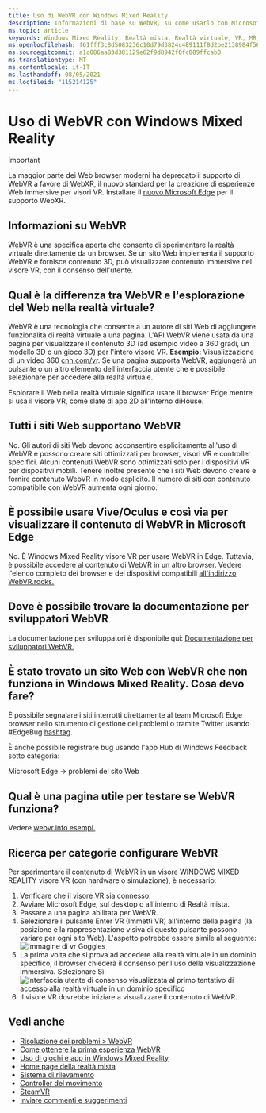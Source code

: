 ```yaml
---
title: Uso di WebVR con Windows Mixed Reality
description: Informazioni di base su WebVR, su come usarlo con Microsoft Edge su Windows Mixed Reality visori VR e sui problemi comuni di risoluzione dei problemi.
ms.topic: article
keywords: Windows Mixed Reality, Realtà mista, Realtà virtuale, VR, MR, WebVR, Edge, Microsoft Edge, esplorazione Web
ms.openlocfilehash: f61fff3c8d5083236c10d79d3824c489111f8d2be2138984f5613f295849bdf2
ms.sourcegitcommit: a1c086aa83d381129e62f9d8942f0fc889ffcab0
ms.translationtype: MT
ms.contentlocale: it-IT
ms.lasthandoff: 08/05/2021
ms.locfileid: "115214125"
---
```

# <a name="using-webvr-with-windows-mixed-reality"></a>Uso di WebVR con Windows Mixed Reality

>[!IMPORTANT]
>La maggior parte dei Web browser moderni ha deprecato il supporto di WebVR a favore di WebXR, il nuovo standard per la creazione di esperienze Web immersive per visori VR. Installare il [nuovo Microsoft Edge](using-microsoft-edge.md) per il supporto WebXR.

## <a name="what-is-webvr"></a>Informazioni su WebVR

[WebVR](https://webvr.info) è una specifica aperta che consente di sperimentare la realtà virtuale direttamente da un browser. Se un sito Web implementa il supporto WebVR e fornisce contenuto 3D, può visualizzare contenuto immersive nel visore VR, con il consenso dell'utente.

## <a name="what-is-the-difference-between-webvr-and-browsing-the-web-in-vr"></a>Qual è la differenza tra WebVR e l'esplorazione del Web nella realtà virtuale?

WebVR è una tecnologia che consente a un autore di siti Web di aggiungere funzionalità di realtà virtuale a una pagina. L'API WebVR viene usata da una pagina per visualizzare il contenuto 3D (ad esempio video a 360 gradi, un modello 3D o un gioco 3D) per l'intero visore VR. **Esempio:** Visualizzazione di un video 360 [cnn.com/vr](http://cnn.com/vr). Se una pagina supporta WebVR, aggiungerà un pulsante o un altro elemento dell'interfaccia utente che è possibile selezionare per accedere alla realtà virtuale.

Esplorare il Web nella realtà virtuale significa usare il browser Edge mentre si usa il visore VR, come slate di app 2D all'interno diHouse.

## <a name="do-all-websites-support-webvr"></a>Tutti i siti Web supportano WebVR

No. Gli autori di siti Web devono acconsentire esplicitamente all'uso di WebVR e possono creare siti ottimizzati per browser, visori VR e controller specifici. Alcuni contenuti WebVR sono ottimizzati solo per i dispositivi VR per dispositivi mobili. Tenere inoltre presente che i siti Web devono creare e fornire contenuto WebVR in modo esplicito. Il numero di siti con contenuto compatibile con WebVR aumenta ogni giorno.

## <a name="can-i-use-my-viveoculus-etc-to-view-webvr-content-in-microsoft-edge"></a>È possibile usare Vive/Oculus e così via per visualizzare il contenuto di WebVR in Microsoft Edge

No. È Windows Mixed Reality visore VR per usare WebVR in Edge. Tuttavia, è possibile accedere al contenuto di WebVR in un altro browser. Vedere l'elenco completo dei browser e dei dispositivi compatibili [all'indirizzo WebVR.rocks.](http://webvr.rocks/)

## <a name="where-can-i-find-the-webvr-developer-documentation"></a>Dove è possibile trovare la documentazione per sviluppatori WebVR

La documentazione per sviluppatori è disponibile qui: [Documentazione per sviluppatori WebVR.](/microsoft-edge/webvr/)

## <a name="ive-found-a-website-with-webvr-that-doesnt-work-in-windows-mixed-reality-what-do-i-do"></a>È stato trovato un sito Web con WebVR che non funziona in Windows Mixed Reality. Cosa devo fare?

È possibile segnalare i siti interrotti direttamente al [](https://developer.microsoft.com/en-us/microsoft-edge/platform/issues/)team Microsoft Edge browser nello strumento di gestione dei problemi o tramite Twitter usando #EdgeBug [hashtag](https://blogs.windows.com/msedgedev/2016/08/11/edgebug-twitter/).

È anche possibile registrare bug usando l'app Hub di Windows Feedback sotto categoria:

Microsoft Edge -> problemi del sito Web

## <a name="what-is-a-good-page-to-test-if-webvr-is-working"></a>Qual è una pagina utile per testare se WebVR funziona?

Vedere [webvr.info esempi.](http://webvr.info/samples/XX-vr-controllers.html)

## <a name="how-do-i-set-up-webvr"></a>Ricerca per categorie configurare WebVR

Per sperimentare il contenuto di WebVR in un visore WINDOWS MIXED REALITY visore VR (con hardware o simulazione), è necessario:

1. Verificare che il visore VR sia connesso.
2. Avviare Microsoft Edge, sul desktop o all'interno di Realtà mista.
3. Passare a una pagina abilitata per WebVR.
4. Selezionare il pulsante Enter VR (Immetti VR) all'interno della pagina (la posizione e la rappresentazione visiva di questo pulsante possono variare per ogni sito Web). L'aspetto potrebbe essere simile al seguente: \
   ![Immagine di vr Goggles](images/75px-enter-vr.png)
5. La prima volta che si prova ad accedere alla realtà virtuale in un dominio specifico, il browser chiederà il consenso per l'uso della visualizzazione immersiva. Selezionare Sì: ![Interfaccia utente di consenso visualizzata al primo tentativo di accesso alla realtà virtuale in un dominio specifico](images/1053px-Webvr-consent-ui.png)
6. Il visore VR dovrebbe iniziare a visualizzare il contenuto di WebVR.

## <a name="see-also"></a>Vedi anche

* [Risoluzione dei problemi > WebVR](webvr-questions.md)
* [Come ottenere la prima esperienza WebVR](using-games-and-apps-in-windows-mixed-reality.md#how-to-get-into-your-first-webvr-experience)
* [Uso di giochi e app in Windows Mixed Reality](using-games-and-apps-in-windows-mixed-reality.md)
* [Home page della realtà mista](your-mixed-reality-home.md)
* [Sistema di rilevamento](tracking-system.md)
* [Controller del movimento](controllers-in-wmr.md)
* [SteamVR](using-steamvr-with-windows-mixed-reality.md)
* [Inviare commenti e suggerimenti](filing-feedback.md)